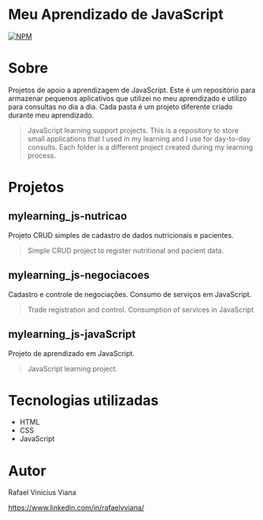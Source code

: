 # Meu Aprendizado de JavaScript
[![NPM](https://img.shields.io/npm/l/react)](https://github.com/rafaelvviana/my_learnings-javaScript/blob/main/LICENSE) 
        
# Sobre

Projetos de apoio a aprendizagem de JavaScript.
Este é um repositório para armazenar pequenos aplicativos que utilizei no meu aprendizado e utilizo para consultas no dia a dia.
Cada pasta é um projeto diferente criado durante meu aprendizado.
<blockquote>
    JavaScript learning support projects.
    This is a repository to store small applications that I used in my learning and I use for day-to-day consults.
    Each folder is a different project created during my learning process.
</blockquote>

# Projetos
## mylearning_js-nutricao
Projeto CRUD simples de cadastro de dados nutricionais e pacientes.
<blockquote>
	Simple CRUD project to register nutritional and pacient data.
</blockquote>

## mylearning_js-negociacoes
Cadastro e controle de negociações. Consumo de serviços em JavaScript.
<blockquote>
	Trade registration and control. Consumption of services in JavaScript
</blockquote>

## mylearning_js-javaScript
Projeto de aprendizado em JavaScript.
<blockquote>
	JavaScript learning project.
</blockquote>


# Tecnologias utilizadas
- HTML
- CSS
- JavaScript

# Autor

Rafael Vinicius Viana

https://www.linkedin.com/in/rafaelvviana/

